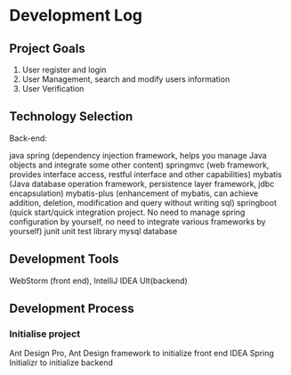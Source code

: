 # Development Log

## Project Goals
1. User register and login
2. User Management, search and modify users information
3. User Verification

## Technology Selection

Back-end:

java
spring (dependency injection framework, helps you manage Java objects and integrate some other content)
springmvc (web framework, provides interface access, restful interface and other capabilities)
mybatis (Java database operation framework, persistence layer framework, jdbc encapsulation)
mybatis-plus (enhancement of mybatis, can achieve addition, deletion, modification and query without writing sql)
springboot (quick start/quick integration project. No need to manage spring configuration by yourself, no need to integrate various frameworks by yourself)
junit unit test library
mysql database

## Development Tools
WebStorm (front end), IntelliJ IDEA Ult(backend)

## Development Process

### Initialise project
Ant Design Pro, Ant Design framework to initialize front end
IDEA Spring Initializr to initialize backend